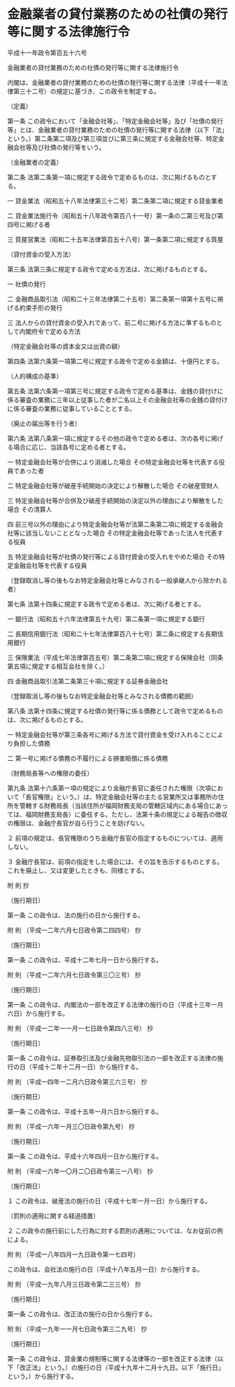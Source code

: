# 金融業者の貸付業務のための社債の発行等に関する法律施行令

平成十一年政令第百五十六号

金融業者の貸付業務のための社債の発行等に関する法律施行令

内閣は、金融業者の貸付業務のための社債の発行等に関する法律（平成十一年法律第三十二号）の規定に基づき、この政令を制定する。

（定義）

第一条 この政令において「金融会社等」、「特定金融会社等」及び「社債の発行等」とは、金融業者の貸付業務のための社債の発行等に関する法律（以下「法」という。）第二条第二項及び第三項並びに第三条に規定する金融会社等、特定金融会社等及び社債の発行等をいう。

（金融業者の定義）

第二条 法第二条第一項に規定する政令で定めるものは、次に掲げるものとする。

一 貸金業法（昭和五十八年法律第三十二号）第二条第二項に規定する貸金業者

二 貸金業法施行令（昭和五十八年政令第百八十一号）第一条の二第三号及び第四号に掲げる者

三 質屋営業法（昭和二十五年法律第百五十八号）第一条第二項に規定する質屋

（貸付資金の受入方法）

第三条 法第三条に規定する政令で定める方法は、次に掲げるものとする。

一 社債の発行

二 金融商品取引法（昭和二十三年法律第二十五号）第二条第一項第十五号に掲げる約束手形の発行

三 法人からの貸付資金の受入れであって、前二号に掲げる方法に準ずるものとして内閣府令で定める方法

（特定金融会社等の資本金又は出資の額）

第四条 法第六条第一項第二号に規定する政令で定める金額は、十億円とする。

（人的構成の基準）

第五条 法第六条第一項第三号に規定する政令で定める基準は、金銭の貸付けに係る審査の業務に三年以上従事した者が二名以上その金融会社等の金銭の貸付けに係る審査の業務に従事していることとする。

（廃止の届出等を行う者）

第六条 法第八条第一項に規定するその他の政令で定める者は、次の各号に掲げる場合に応じ、当該各号に定める者とする。

一 特定金融会社等が合併により消滅した場合 その特定金融会社等を代表する役員であった者

二 特定金融会社等が破産手続開始の決定により解散した場合 その破産管財人

三 特定金融会社等が合併及び破産手続開始の決定以外の理由により解散をした場合 その清算人

四 前三号以外の理由により特定金融会社等が法第二条第二項に規定する金融会社等に該当しないこととなった場合 その特定金融会社等であった法人を代表する役員

五 特定金融会社等が社債の発行等による貸付資金の受入れをやめた場合 その特定金融会社等を代表する役員

（登録取消し等の後もなお特定金融会社等とみなされる一般承継人から除かれる者）

第七条 法第十四条に規定する政令で定める者は、次に掲げる者とする。

一 銀行法（昭和五十六年法律第五十九号）第二条第一項に規定する銀行

二 長期信用銀行法（昭和二十七年法律第百八十七号）第二条に規定する長期信用銀行

三 保険業法（平成七年法律第百五号）第二条第二項に規定する保険会社（同条第五項に規定する相互会社を除く。）

四 金融商品取引法第二条第三十項に規定する証券金融会社

（登録取消し等の後もなお特定金融会社等とみなされる債務の範囲）

第八条 法第十四条に規定する社債の発行等に係る債務として政令で定めるものは、次に掲げるものとする。

一 特定金融会社等が第三条各号に掲げる方法で貸付資金を受け入れることにより負担した債務

二 第一号に掲げる債務の不履行による損害賠償に係る債務

（財務局長等への権限の委任）

第九条 法第十六条第一項の規定により金融庁長官に委任された権限（次項において「長官権限」という。）は、特定金融会社等の主たる営業所又は事務所の住所を管轄する財務局長（当該住所が福岡財務支局の管轄区域内にある場合にあっては、福岡財務支局長）に委任する。ただし、法第十条の規定による報告の徴収の権限は、金融庁長官が自ら行うことを妨げない。

２ 前項の規定は、長官権限のうち金融庁長官の指定するものについては、適用しない。

３ 金融庁長官は、前項の指定をした場合には、その旨を告示するものとする。これを廃止し、又は変更したときも、同様とする。

附 則 抄

（施行期日）

第一条 この政令は、法の施行の日から施行する。

附 則 （平成一二年六月七日政令第二四四号） 抄

（施行期日）

第一条 この政令は、平成十二年七月一日から施行する。

附 則 （平成一二年六月七日政令第三〇三号） 抄

（施行期日）

第一条 この政令は、内閣法の一部を改正する法律の施行の日（平成十三年一月六日）から施行する。

附 則 （平成一二年一一月一七日政令第四八三号） 抄

（施行期日）

第一条 この政令は、証券取引法及び金融先物取引法の一部を改正する法律の施行の日（平成十二年十二月一日）から施行する。

附 則 （平成一四年一二月六日政令第三六三号） 抄

（施行期日）

第一条 この政令は、平成十五年一月六日から施行する。

附 則 （平成一六年一月三〇日政令第九号） 抄

（施行期日）

第一条 この政令は、平成十六年四月一日から施行する。

附 則 （平成一六年一〇月二〇日政令第三一八号） 抄

（施行期日）

１ この政令は、破産法の施行の日（平成十七年一月一日）から施行する。

（罰則の適用に関する経過措置）

２ この政令の施行前にした行為に対する罰則の適用については、なお従前の例による。

附 則 （平成一八年四月一九日政令第一七四号）

この政令は、会社法の施行の日（平成十八年五月一日）から施行する。

附 則 （平成一九年八月三日政令第二三三号） 抄

（施行期日）

第一条 この政令は、改正法の施行の日から施行する。

附 則 （平成一九年一一月七日政令第三二九号） 抄

（施行期日）

第一条 この政令は、貸金業の規制等に関する法律等の一部を改正する法律（以下「改正法」という。）の施行の日（平成十九年十二月十九日。以下「施行日」という。）から施行する。
